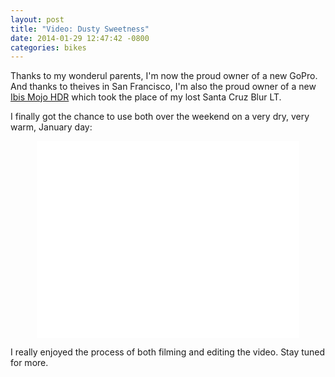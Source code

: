```yaml
---
layout: post
title: "Video: Dusty Sweetness"
date: 2014-01-29 12:47:42 -0800
categories: bikes
---
```

<!-- {{site.image_url}}/{{page.id | replace: '/','-' | remove_first: '-'}}/image.jpg -->

Thanks to my wonderul parents, I'm now the proud owner of a new GoPro. And thanks
to theives in San Francisco, I'm also the proud owner of a new [Ibis Mojo HDR](http://www.ibiscycles.com/bikes/mojo_hdr650b/) 
which took the place of my lost Santa Cruz Blur LT. 

I finally got the chance to use both over the weekend on a very dry, very warm, 
January day:

<iframe width="420" height="315" src="//www.youtube.com/embed/HvHVwyDsl7w" frameborder="0" allowfullscreen style="margin: 0 auto; display: block"></iframe>

I really enjoyed the process of both filming and editing the video. Stay tuned
for more.
